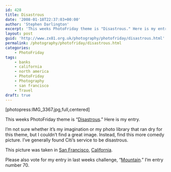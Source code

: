 ```yaml
---
id: 428
title: Disastrous
date: '2008-01-18T22:37:03+00:00'
author: 'Stephen Darlington'
excerpt: 'This weeks PhotoFriday theme is "Disastrous." Here is my entry.'
layout: post
guid: 'http://www.zx81.org.uk/photography/photofriday/disastrous.html'
permalink: /photography/photofriday/disastrous.html
categories:
    - PhotoFriday
tags:
    - banks
    - california
    - north america
    - PhotoFriday
    - Photography
    - san francisco
    - Travel
draft: true
---
```


\[photopress:IMG\_3367.jpg,full,centered\]

This weeks PhotoFriday theme is “[Disastrous](http://www.photofriday.com/archives/challenge/000737.php).” Here is my entry.

I’m not sure whether it’s my imagination or my photo library that ran dry for this theme, but I couldn’t find a great image. Instead, find this more comedy picture. I’ve generally found Citi’s service to be disastrous.

This picture was taken in [San Francisco](/travel/san-francisco.html), [California](/blog/merchant-bankers.html).

Please also vote for my entry in last weeks challenge, “[Mountain](http://www.photofriday.com/linkviewer.php?id=735).” I’m entry number 70.